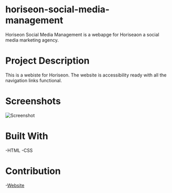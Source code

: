 # horiseon-social-media-management
Horiseon Social Media Management is a webapge for Horiseaon a social media marketing agency. 
# Project Description
This is a webiste for Horiseon. The website is accessibility ready with all the navigation links functional. 
# Screenshots
![Screenshot](assets/images/html-screenshot.png)
# Built With
-HTML 
-CSS
# Contribution
-[Website](https://dev.to/rohit19060/how-to-write-stunning-github-readme-md-template-provided-5b09)